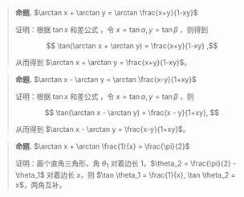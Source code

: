 
> **命题.** $\arctan x + \arctan y = \arctan \frac{x+y}{1-xy}$
>
> 证明：根据 $\tan x$ 和差公式 ，令 $x = \tan \alpha, y = \tan \beta$ ，则得到
>
> $$ \tan(\arctan x + \arctan y) = \frac{x+y}{1-xy} ,$$
>
> 从而得到 $\arctan x + \arctan y = \frac{x+y}{1-xy}$。

> **命题.** $\arctan x - \arctan y = \arctan \frac{x-y}{1+xy}$
>
> 证明：根据 $\tan x$ 和差公式 ，令 $x = \tan \alpha, y = \tan \beta$ ，则
>
> $$ \tan(\arctan x - \arctan y) = \frac{x - y}{1+xy}, $$
>
> 从而得到 $\arctan x - \arctan y = \frac{x-y}{1+xy}$。

> **命题.** $\arctan x + \arctan \frac{1}{x} = \frac{\pi}{2}$
>
> 证明：画个直角三角形，角 $\theta_1$ 对着边长 $1$，$\theta_2 = \frac{\pi}{2} - \theta_1$ 对着边长 $x$，则 $\tan \theta_1 = \frac{1}{x}, \tan \theta_2 = x$，两角互补。



